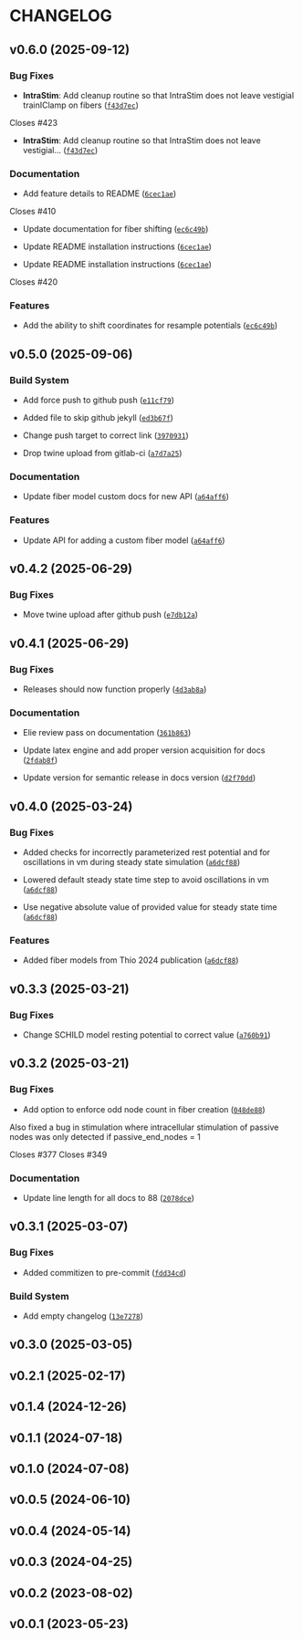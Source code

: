 # CHANGELOG

<!-- version list -->

## v0.6.0 (2025-09-12)

### Bug Fixes

- **IntraStim**: Add cleanup routine so that IntraStim does not leave vestigial trainIClamp on
  fibers
  ([`f43d7ec`](https://gitlab.oit.duke.edu/wmglab/wmglab-neuron/-/commit/f43d7eceab1dae985f01ca9f55b5007b97c6d369))

Closes #423

- **IntraStim**: Add cleanup routine so that IntraStim does not leave vestigial...
  ([`f43d7ec`](https://gitlab.oit.duke.edu/wmglab/wmglab-neuron/-/commit/f43d7eceab1dae985f01ca9f55b5007b97c6d369))

### Documentation

- Add feature details to README
  ([`6cec1ae`](https://gitlab.oit.duke.edu/wmglab/wmglab-neuron/-/commit/6cec1ae0283e91662e54d23713481773af4f3a0e))

Closes #410

- Update documentation for fiber shifting
  ([`ec6c49b`](https://gitlab.oit.duke.edu/wmglab/wmglab-neuron/-/commit/ec6c49b8480315e2ba322bcae972ef9d2ba39d4c))

- Update README installation instructions
  ([`6cec1ae`](https://gitlab.oit.duke.edu/wmglab/wmglab-neuron/-/commit/6cec1ae0283e91662e54d23713481773af4f3a0e))

- Update README installation instructions
  ([`6cec1ae`](https://gitlab.oit.duke.edu/wmglab/wmglab-neuron/-/commit/6cec1ae0283e91662e54d23713481773af4f3a0e))

Closes #420

### Features

- Add the ability to shift coordinates for resample potentials
  ([`ec6c49b`](https://gitlab.oit.duke.edu/wmglab/wmglab-neuron/-/commit/ec6c49b8480315e2ba322bcae972ef9d2ba39d4c))


## v0.5.0 (2025-09-06)

### Build System

- Add force push to github push
  ([`e11cf79`](https://gitlab.oit.duke.edu/wmglab/wmglab-neuron/-/commit/e11cf79f721361db93e8a0d2b68abae07b7bb190))

- Added file to skip github jekyll
  ([`ed3b67f`](https://gitlab.oit.duke.edu/wmglab/wmglab-neuron/-/commit/ed3b67f2a36bfcf8b024bb3635ea4a372822d5ec))

- Change push target to correct link
  ([`3970931`](https://gitlab.oit.duke.edu/wmglab/wmglab-neuron/-/commit/3970931b17f51d547635aafb167a7fce176ee53d))

- Drop twine upload from gitlab-ci
  ([`a7d7a25`](https://gitlab.oit.duke.edu/wmglab/wmglab-neuron/-/commit/a7d7a25b69de03079ea80aa941adbb5c61a57aca))

### Documentation

- Update fiber model custom docs for new API
  ([`a64aff6`](https://gitlab.oit.duke.edu/wmglab/wmglab-neuron/-/commit/a64aff609b7740d22c945b923ccd1d8bdaf64e96))

### Features

- Update API for adding a custom fiber model
  ([`a64aff6`](https://gitlab.oit.duke.edu/wmglab/wmglab-neuron/-/commit/a64aff609b7740d22c945b923ccd1d8bdaf64e96))


## v0.4.2 (2025-06-29)

### Bug Fixes

- Move twine upload after github push
  ([`e7db12a`](https://gitlab.oit.duke.edu/wmglab/wmglab-neuron/-/commit/e7db12ae3f46c4f6c4c9c51b729c9a81908a20e1))


## v0.4.1 (2025-06-29)

### Bug Fixes

- Releases should now function properly
  ([`4d3ab8a`](https://gitlab.oit.duke.edu/wmglab/wmglab-neuron/-/commit/4d3ab8a1feda2352a5429275f45cc76175507a3c))

### Documentation

- Elie review pass on documentation
  ([`361b863`](https://gitlab.oit.duke.edu/wmglab/wmglab-neuron/-/commit/361b86382ac3e19f7057fc22c321716213e54751))

- Update latex engine and add proper version acquisition for docs
  ([`2fdab8f`](https://gitlab.oit.duke.edu/wmglab/wmglab-neuron/-/commit/2fdab8f24d887a868bd638a6f7ee04aa2f6db9c5))

- Update version for semantic release in docs version
  ([`d2f70dd`](https://gitlab.oit.duke.edu/wmglab/wmglab-neuron/-/commit/d2f70dde3d9a3ef88fe35e261aa2b2c00d1e4560))


## v0.4.0 (2025-03-24)

### Bug Fixes

- Added checks for incorrectly parameterized rest potential and for oscillations in vm during steady
  state simulation
  ([`a6dcf88`](https://gitlab.oit.duke.edu/wmglab/wmglab-neuron/-/commit/a6dcf883aaf7e497c0b2d2e120cee45350c108d4))

- Lowered default steady state time step to avoid oscillations in vm
  ([`a6dcf88`](https://gitlab.oit.duke.edu/wmglab/wmglab-neuron/-/commit/a6dcf883aaf7e497c0b2d2e120cee45350c108d4))

- Use negative absolute value of provided value for steady state time
  ([`a6dcf88`](https://gitlab.oit.duke.edu/wmglab/wmglab-neuron/-/commit/a6dcf883aaf7e497c0b2d2e120cee45350c108d4))

### Features

- Added fiber models from Thio 2024 publication
  ([`a6dcf88`](https://gitlab.oit.duke.edu/wmglab/wmglab-neuron/-/commit/a6dcf883aaf7e497c0b2d2e120cee45350c108d4))


## v0.3.3 (2025-03-21)

### Bug Fixes

- Change SCHILD model resting potential to correct value
  ([`a760b91`](https://gitlab.oit.duke.edu/wmglab/wmglab-neuron/-/commit/a760b911c0e8c98e453695c3bf5d4ca2bab71d2d))


## v0.3.2 (2025-03-21)

### Bug Fixes

- Add option to enforce odd node count in fiber creation
  ([`048de88`](https://gitlab.oit.duke.edu/wmglab/wmglab-neuron/-/commit/048de889fe3049aa53c0b6cd4278a3baf18d0ea2))

Also fixed a bug in stimulation where intracellular stimulation of passive nodes was only detected
  if passive_end_nodes = 1

Closes #377 Closes #349

### Documentation

- Update line length for all docs to 88
  ([`2078dce`](https://gitlab.oit.duke.edu/wmglab/wmglab-neuron/-/commit/2078dce85548a9e19c31371932ca7b6541795c3c))


## v0.3.1 (2025-03-07)

### Bug Fixes

- Added commitizen to pre-commit
  ([`fdd34cd`](https://gitlab.oit.duke.edu/wmglab/wmglab-neuron/-/commit/fdd34cdbe0d875bc029361706d8f5a31b59d2acd))

### Build System

- Add empty changelog
  ([`13e7278`](https://gitlab.oit.duke.edu/wmglab/wmglab-neuron/-/commit/13e72784bb2a17fb6349bc77d350f949b56324ef))


## v0.3.0 (2025-03-05)


## v0.2.1 (2025-02-17)


## v0.1.4 (2024-12-26)


## v0.1.1 (2024-07-18)


## v0.1.0 (2024-07-08)


## v0.0.5 (2024-06-10)


## v0.0.4 (2024-05-14)


## v0.0.3 (2024-04-25)


## v0.0.2 (2023-08-02)


## v0.0.1 (2023-05-23)
